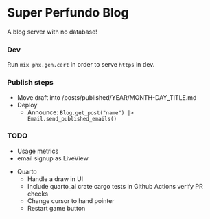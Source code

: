 # Super Perfundo Blog

A blog server with no database!

### Dev
Run `mix phx.gen.cert` in order to serve `https` in dev.

### Publish steps
* Move draft into /posts/published/YEAR/MONTH-DAY_TITLE.md
* Deploy
    * Announce: `Blog.get_post("name") |> Email.send_published_emails()`

### TODO
* Usage metrics
* email signup as LiveView
- Quarto
  * Handle a draw in UI
  * Include quarto_ai crate cargo tests in Github Actions verify PR checks
  * Change cursor to hand pointer
  * Restart game button

